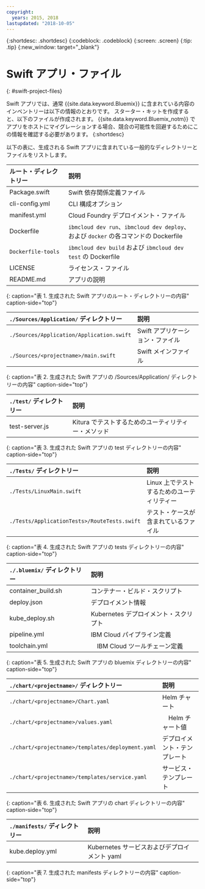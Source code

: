 ```yaml
---
copyright:
  years: 2015, 2018
lastupdated: "2018-10-05"
---
```


{:shortdesc: .shortdesc}
{:codeblock: .codeblock}
{:screen: .screen}
{:tip: .tip}
{:new_window: target="_blank"}

# Swift アプリ・ファイル
{: #swift-project-files}

Swift アプリでは、通常 {{site.data.keyword.Bluemix}} に含まれている内容のインベントリーは以下の情報のとおりです。 スターター・キットを作成すると、以下のファイルが作成されます。 {{site.data.keyword.Bluemix_notm}} でアプリをホストにマイグレーションする場合、競合の可能性を回避するためにこの情報を確認する必要があります。 
{:shortdesc}

以下の表に、生成される Swift アプリに含まれている一般的なディレクトリーとファイルをリストします。

| ルート・ディレクトリー                                     | 説明 |
|:------------------------------------------------|:------------------------------------------|
| Package.swift| Swift 依存関係定義ファイル |
| cli-config.yml | CLI 構成オプション |
| manifest.yml | Cloud Foundry デプロイメント・ファイル |
| Dockerfile | `ibmcloud dev run`、`ibmcloud dev deploy`、および `docker` の各コマンドの Dockerfile |
| `Dockerfile-tools` | `ibmcloud dev build` および `ibmcloud dev test` の Dockerfile |
| LICENSE | ライセンス・ファイル |
| README.md | アプリの説明 |
{: caption="表 1. 生成された Swift アプリのルート・ディレクトリーの内容" caption-side="top"}

| `./Sources/Application/` ディレクトリー | 説明  |
|:------------------------------------------------|:------------------------------------------|
| `./Sources/Application/Application.swift` | Swift アプリケーション・ファイル |
| `./Sources/<projectname>/main.swift` | Swift メインファイル |
{: caption="表 2. 生成された Swift アプリの /Sources/Application/ ディレクトリーの内容" caption-side="top"}

| `./test/` ディレクトリー | 説明 |
|:------------------------------------------------|:------------------------------------------|
|test-server.js | Kitura でテストするためのユーティリティー・メソッド |
{: caption="表 3. 生成された Swift アプリの test ディレクトリーの内容" caption-side="top"}

| `./Tests/` ディレクトリー | 説明 |
|:------------------------------------------------|:------------------------------------------|
| `./Tests/LinuxMain.swift` | Linux 上でテストするためのユーティリティー |
| `./Tests/ApplicationTests>/RouteTests.swift` | テスト・ケースが含まれているファイル |
{: caption="表 4. 生成された Swift アプリの tests ディレクトリーの内容" caption-side="top"}

| `./.bluemix/` ディレクトリー | 説明 |
|:------------------------------------------------|:------------------------------------------|
| container_build.sh | コンテナー・ビルド・スクリプト |
| deploy.json | デプロイメント情報 |
| kube_deploy.sh | Kubernetes デプロイメント・スクリプト |
| pipeline.yml | IBM Cloud パイプライン定義 |
| toolchain.yml | 　IBM Cloud ツールチェーン定義 |
{: caption="表 5. 生成された Swift アプリの bluemix ディレクトリーの内容" caption-side="top"}

| `./chart/<projectname>/` ディレクトリー | 説明 |
|:------------------------------------------------|:------------------------------------------|
| `./chart/<projectname>/Chart.yaml` | Helm チャート |
| `./chart/<projectname>/values.yaml` | 　Helm チャート値 |
| `./chart/<projectname>/templates/deployment.yaml` | デプロイメント・テンプレート |
| `./chart/<projectname>/templates/service.yaml` | サービス・テンプレート |
{: caption="表 6. 生成された Swift アプリの chart ディレクトリーの内容" caption-side="top"}

| `./manifests/` ディレクトリー | 説明 |
|:------------------------------------------------|:------------------------------------------|
| kube.deploy.yml | Kubernetes サービスおよびデプロイメント yaml |
{: caption="表 7. 生成された manifests ディレクトリーの内容" caption-side="top"}

